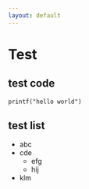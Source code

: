 ```yaml
---
layout: default
---
```

# Test

## test code
    printf("hello world")

## test list
+ abc
+ cde
    * efg
    * hij
+ klm


